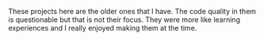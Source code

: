 These projects here are the older ones that I have. The code quality in them is questionable but that is not their focus. They were more like learning experiences and I really enjoyed making them at the time.
